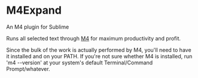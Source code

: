 # M4Expand
An M4 plugin for Sublime

Runs all selected text through [M4](https://www.gnu.org/software/m4/m4.html) for maximum productivity and profit.

Since the bulk of the work is actually performed by M4, you'll need to have it installed and on your PATH. If you're not sure whether M4 is installed, run 'm4 --version' at your system's default Terminal/Command Prompt/whatever.
